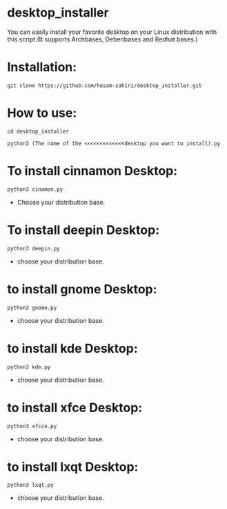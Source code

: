# desktop_installer
You can easily install your favorite desktop on your Linux distribution with this script.(It supports Archbases, Debenbases and Redhat bases.)
# Installation:

```
git clone https://github.com/hesam-zahiri/desktop_installer.git
```
# How to use:
```
cd desktop_installer
```
```
python3 (The name of the <<<<<<<<<<<<<desktop you want to install).py
```
# To install cinnamon Desktop:
```
python3 cinamon.py
```
- Choose your distribution base.
# To install deepin Desktop:
```
python3 deepin.py
```
- choose your distribution base.
# to install gnome Desktop:
```
python3 gnome.py
```
- choose your distribution base.
# to install kde Desktop:
```
python3 kde.py
```
- choose your distribution base.
# to install xfce Desktop:
```
python3 xfcce.py
```
- choose your distribution base.
# to install lxqt Desktop:
```
python3 lxqt.py
```
- choose your distribution base.



